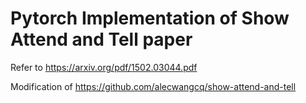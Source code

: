 # Pytorch Implementation of Show Attend and Tell paper

Refer to https://arxiv.org/pdf/1502.03044.pdf

Modification of https://github.com/alecwangcq/show-attend-and-tell
